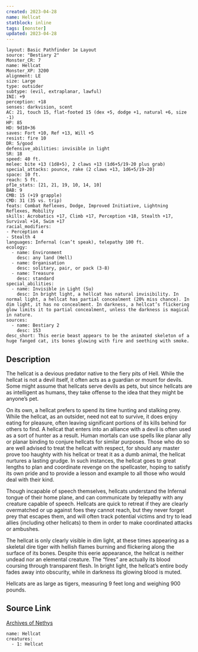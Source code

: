 ```yaml
---
created: 2023-04-28
name: Hellcat
statblock: inline
tags: [monster]
updated: 2023-04-28
---
```

```statblock
layout: Basic Pathfinder 1e Layout
source: "Bestiary 2"
Monster_CR: 7
name: Hellcat
Monster_XP: 3200
alignment: LE
size: Large
type: outsider
subtype: (evil, extraplanar, lawful)
INI: +9
perception: +18
senses: darkvision, scent
AC: 21, touch 15, flat-footed 15 (dex +5, dodge +1, natural +6, size -1)
HP: 85
HD: 9d10+36
saves: Fort +10, Ref +13, Will +5
resist: fire 10
DR: 5/good
defensive_abilities: invisible in light
SR: 18
speed: 40 ft.
melee: bite +13 (1d8+5), 2 claws +13 (1d6+5/19-20 plus grab)
special_attacks: pounce, rake (2 claws +13, 1d6+5/19-20)
space: 10 ft.
reach: 5 ft.
pf1e_stats: [21, 21, 19, 10, 14, 10]
BAB: 9
CMB: 15 (+19 grapple)
CMD: 31 (35 vs. trip)
feats: Combat Reflexes, Dodge, Improved Initiative, Lightning Reflexes, Mobility
skills: Acrobatics +17, Climb +17, Perception +18, Stealth +17, Survival +14, Swim +17
racial_modifiers:
- Perception 4
- Stealth 4
languages: Infernal (can’t speak), telepathy 100 ft.
ecology:
  - name: Environment
    desc: any land (Hell)
  - name: Organisation
    desc: solitary, pair, or pack (3-8)
  - name: Treasure
    desc: standard
special_abilities:
  - name: Invisible in Light (Su)
    desc: In bright light, a hellcat has natural invisibility. In normal light, a hellcat has partial concealment (20% miss chance). In dim light, it has no concealment. In darkness, a hellcat’s flickering glow limits it to partial concealment, unless the darkness is magical in nature.
sources:
  - name: Bestiary 2
    desc: 153
desc_short: This eerie beast appears to be the animated skeleton of a huge fanged cat, its bones glowing with fire and seething with smoke.
```
## Description
The hellcat is a devious predator native to the fiery pits of Hell. While the hellcat is not a devil itself, it often acts as a guardian or mount for devils. Some might assume that hellcats serve devils as pets, but since hellcats are as intelligent as humans, they take offense to the idea that they might be anyone’s pet.

On its own, a hellcat prefers to spend its time hunting and stalking prey. While the hellcat, as an outsider, need not eat to survive, it does enjoy eating for pleasure, often leaving significant portions of its kills behind for others to find. A hellcat that enters into an alliance with a devil is often used as a sort of hunter as a result. Human mortals can use spells like planar ally or planar binding to conjure hellcats for similar purposes. Those who do so are well advised to treat the hellcat with respect, for should any master prove too haughty with his hellcat or treat it as a dumb animal, the hellcat nurtures a lasting grudge. In such instances, the hellcat goes to great lengths to plan and coordinate revenge on the spellcaster, hoping to satisfy its own pride and to provide a lesson and example to all those who would deal with their kind.

Though incapable of speech themselves, hellcats understand the Infernal tongue of their home plane, and can communicate by telepathy with any creature capable of speech. Hellcats are quick to retreat if they are clearly overmatched or up against foes they cannot reach, but they never forget prey that escapes them, and will often track potential victims and try to lead allies (including other hellcats) to them in order to make coordinated attacks or ambushes.

The hellcat is only clearly visible in dim light, at these times appearing as a skeletal dire tiger with hellish flames burning and flickering along the surface of its bones. Despite this eerie appearance, the hellcat is neither undead nor an elemental creature. The “fires” are actually its blood coursing through transparent flesh. In bright light, the hellcat’s entire body fades away into obscurity, while in darkness its glowing blood is muted.

Hellcats are as large as tigers, measuring 9 feet long and weighing 900 pounds.
## Source Link
[Archives of Nethys](https://aonprd.com/MonsterDisplay.aspx?ItemName=Hellcat)
```encounter-table
name: Hellcat
creatures:
  - 1: Hellcat
```
